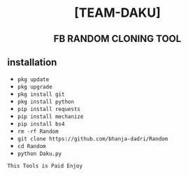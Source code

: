 <h1 align="center"> [TEAM-DAKU]</h1>

<h2 align="center">  FB RANDOM CLONING TOOL </h2>


## <b>installation</b>



- `pkg update`
- `pkg upgrade`
- `pkg install git`
- `pkg install python`
- `pip install requests`
- `pip install mechanize`
- `pip install bs4`
- `rm -rf Random`
- `git clone https://github.com/bhanja-dadri/Random`
- `cd Random`
- `python Daku.py`
     

 ```This Tools is Paid Enjoy```</br>
